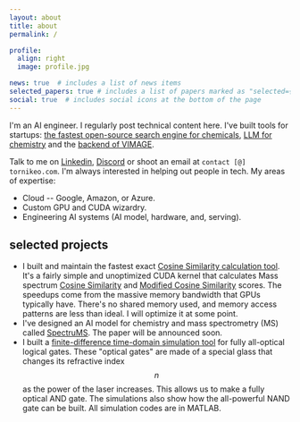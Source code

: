 ```yaml
---
layout: about
title: about
permalink: /

profile:
  align: right
  image: profile.jpg

news: true  # includes a list of news items
selected_papers: true # includes a list of papers marked as "selected={true}"
social: true  # includes social icons at the bottom of the page
---
```


I'm an AI engineer. I regularly post technical content here. I've built tools for startups: [the fastest open-source search engine for chemicals](projects/cosine_greedy/), [LLM for chemistry](projects/spectrums/) and the [backend of VIMAGE](/projects/vimage/).

Talk to me on [Linkedin](https://www.linkedin.com/in/tornikeo/), [Discord](https://discord.gg/qppBGrQD) or shoot an email at `contact [@] tornikeo.com`. I'm always interested in helping out people in tech. My areas of expertise:
- Cloud -- Google, Amazon, or Azure.
- Custom GPU and CUDA wizardry.
- Engineering AI systems (AI model, hardware, and, serving).

## selected projects

- I built and maintain the fastest exact [Cosine Similarity calculation tool](https://github.com/PangeAI/simms). It's a fairly simple and unoptimized CUDA kernel that calculates Mass spectrum [Cosine Similarity](https://matchms.readthedocs.io/en/latest/api/matchms.similarity.CosineGreedy.html) and [Modified Cosine Similarity](https://matchms.readthedocs.io/en/latest/api/matchms.similarity.ModifiedCosine.html) scores. The speedups come from the massive memory bandwidth that GPUs typically have. There's no shared memory used, and memory access patterns are less than ideal. I will optimize it at some point.
- I've designed an AI model for chemistry and mass spectrometry (MS) called [SpectruMS](https://github.com/tornikeo/cdn/raw/master/assets/spectrums/iccs_presentation.pdf). The paper will be announced soon.
- I built a [finite-difference time-domain simulation tool](https://github.com/tornikeo/optical_nand) for fully all-optical logical gates. These "optical gates" are made of a special glass that changes its refractive index $$n$$ as the power of the laser increases. This allows us to make a fully optical AND gate. The simulations also show how the all-powerful NAND gate can be built. All simulation codes are in MATLAB.